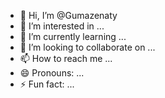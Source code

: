 - 👋 Hi, I’m @Gumazenaty
- 👀 I’m interested in ...
- 🌱 I’m currently learning ...
- 💞️ I’m looking to collaborate on ...
- 📫 How to reach me ...
- 😄 Pronouns: ...
- ⚡ Fun fact: ...

<!---
Gumazenaty/Gumazenaty is a ✨ special ✨ repository because its `README.md` (this file) appears on your GitHub profile.
You can click the Preview link to take a look at your changes.
--->
